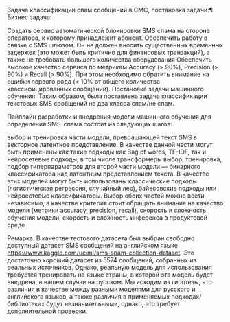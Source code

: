 Задача классификации спам сообщений в СМС, постановка задачи:¶
Бизнес задача:

Создать сервис автоматической блокировки SMS спама на стороне оператора, к которому принадлежит абонент.
Обеспечить работу в связке с SMS шлюзом. Он не должен вносить существенных временных задержек (это может быть критично для финансовых транзакций), а также не требовать большого количества оборудования
Обеспечить высокое качество сервиса по метрикам Accuracy (> 90%), Precision (> 90%) и Recall (> 90%). При этом необходимо обратить внимание на ошибки первого рода (< 10% от общего количества классифицированных сообщений).
Постановка задачи машинного обучения:
Таким образом, была поставлена задача классификации текстовых SMS сообщений на два класса спам/не спам.

Пайплайн разработки и внедрения модели машинного обучения для определения SMS-спама состоит из следующих шагов:

выбор и тренировка части модели, превращающей текст SMS в векторное латентное представление. В качестве данной части могут быть применены как такие подходы как Bag of words, TF-IDF, так и нейросетевые подходы, в том числе трансформеры
выбор, тренировка, подбор гиперпараметров для второй части модели — бинарного классификатора над латентным представлением текста. В качестве этих моделей могут быть использованы классические подходы (логистическая регрессия, случайный лес), байесовские подходы или нейросетевые классификаторы.
Выбор обоих частей можно вести независимо, в качестве критерия стоит обращать внимание на качество модели (метрики accuracy, precision, recall), скорость и сложность обучения модели, скорость и сложность инференса в продуктовой среде

Ремарка. В качестве тестового датасета был выбран свободно доступный датасет SMS сообщений на английском языке https://www.kaggle.com/uciml/sms-spam-collection-dataset. Это достаточно хороший датасет из 5574 сообщений, собранных из реальных источников. Однако, реальную модель для использования требуется тренировать на языке страны, в которой эта модель будет внедрена, в нашем случае на русском. Мы исходим из гипотезы, что различия в качестве между разными моделями для русского и английского языков, а также различия в применяемых подходах/библиотеках будут незначительными, однако, это требует дополнительной проверки.
